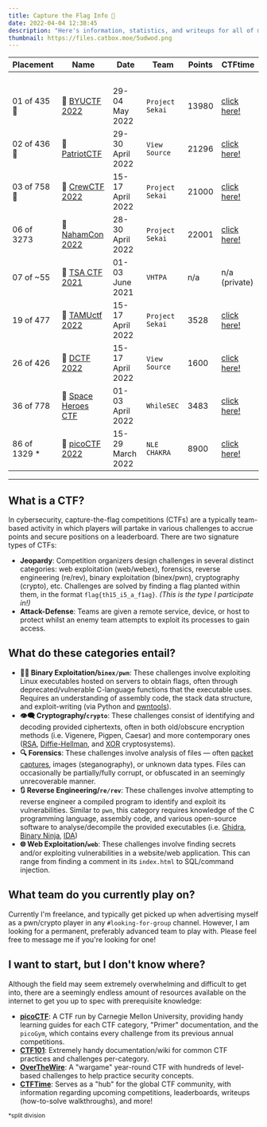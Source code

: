 ```yaml
---
title: Capture the Flag Info 🏴
date: 2022-04-04 12:38:45
description: "Here's information, statistics, and writeups for all of my previous cybersecurity Capture the Flag (CTF) competitions."
thumbnail: https://files.catbox.moe/5udwod.png
---
```


| Placement    | Name                                                    | Date             | Team            | Points | CTFtime                                       |
|--------------|---------------------------------------------------------|------------------|-----------------|--------|-----------------------------------------------|
|              |                                                         |                  |                 |        | ⠀                                             |
| 01 of 435 🥇 | 🐆 [BYUCTF 2022](https://enscribe.dev/ctfs/byu/)        | 29-04 May 2022   | `Project Sekai` | 13980  | [click here!](https://ctftime.org/event/1588) |
| 02 of 436 🥈 | 🦅 [PatriotCTF](https://enscribe.dev/ctfs/patriot/)     | 29-30 April 2022 | `View Source`   | 21296  | [click here!](https://ctftime.org/event/1616) |
| 03 of 758 🥉 | 👥 [CrewCTF 2022](https://enscribe.dev/ctfs/crew/)      | 15-17 April 2022 | `Project Sekai` | 21000  | [click here!](https://ctftime.org/event/1568) |
| 06 of 3273   | 🏴 [NahamCon 2022](https://enscribe.dev/ctfs/naham/)    | 28-30 April 2022 | `Project Sekai` | 22001  | [click here!](https://ctftime.org/event/1630) |
| 07 of ~55    | 💾 [TSA CTF 2021](https://enscribe.dev/ctfs/tsa21/)     | 01-03 June 2021  | `VHTPA`         | n/a    | n/a (private)                                 |
| 19 of 477    | 🤠 [TAMUctf 2022](https://enscribe.dev/ctfs/tamu/)      | 15-17 April 2022 | `Project Sekai` | 3528   | [click here!](https://ctftime.org/event/1557) |
| 26 of 426    | 🐲 [DCTF 2022](https://enscribe.dev/ctfs/dctf/)         | 15-17 April 2022 | `View Source`   | 1600   | [click here!](https://ctftime.org/event/1569) |
| 36 of 778    | 🌌 [Space Heroes CTF](https://enscribe.dev/ctfs/shctf/) | 01-03 April 2022 | `WhileSEC`      | 3483   | [click here!](https://ctftime.org/event/1567) |
| 86 of 1329 * | 🚩 [picoCTF 2022](https://enscribe.dev/ctfs/pico22/)    | 15-29 March 2022 | `NLE CHAKRA`    | 8900   | [click here!](https://ctftime.org/event/1578) |

---

## What is a CTF?

In cybersecurity, capture-the-flag competitions (CTFs) are a typically team-based activity in which players will partake in various challenges to accrue points and secure positions on a leaderboard. There are two signature types of CTFs:

- **Jeopardy**: Competition organizers design challenges in several distinct categories: web exploitation (web/webex), forensics, reverse engineering (re/rev), binary exploitation (binex/pwn), cryptography (crypto), etc. Challenges are solved by finding a flag planted within them, in the format `flag{th15_i5_a_f1ag}`. *(This is the type I participate in!)*
- **Attack-Defense**: Teams are given a remote service, device, or host to protect whilst an enemy team attempts to exploit its processes to gain access.

## What do these categories entail?

- **👩‍💻 Binary Exploitation/`binex/pwn`**: These challenges involve exploiting Linux executables hosted on servers to obtain flags, often through deprecated/vulnerable C-language functions that the executable uses. Requires an understanding of assembly code, the stack data structure, and exploit-writing (via Python and [pwntools](https://docs.pwntools.com/en/stable/)).
- **👁‍🗨 Cryptography/`crypto`**: These challenges consist of identifying and decoding provided ciphertexts, often in both old/obscure encryption methods (i.e. Vigenere, Pigpen, Caesar) and more contemporary ones ([RSA](https://en.wikipedia.org/wiki/RSA_(cryptosystem)), [Diffie-Hellman](https://en.wikipedia.org/wiki/Diffie%E2%80%93Hellman_key_exchange), and [XOR](https://en.wikipedia.org/wiki/XOR_cipher) cryptosystems).
- **🔍 Forensics**: These challenges involve analysis of files — often [packet captures](https://www.solarwinds.com/resources/it-glossary/pcap), images (steganography), or unknown data types. Files can occasionally be partially/fully corrupt, or obfuscated in an seemingly unrecoverable manner.
- **🔃 Reverse Engineering/`re/rev`**: These challenges involve attempting to reverse engineer a compiled program to identify and exploit its vulnerabilities. Similar to `pwn`, this category requires knowledge of the C programming language, assembly code, and various open-source software to analyse/decompile the provided executables (i.e. [Ghidra](https://ghidra-sre.org/), [Binary Ninja](https://binary.ninja/), [IDA](https://hex-rays.com/ida-free/))
- **🌐 Web Exploitation/`web`**: These challenges involve finding secrets and/or exploiting vulnerabilities in a website/web application. This can range from finding a comment in its `index.html` to SQL/command injection.

## What team do you currently play on?

Currently I'm freelance, and typically get picked up when advertising myself as a pwn/crypto player in any `#looking-for-group` channel. However, I am looking for a permanent, preferably advanced team to play with. Please feel free to message me if you're looking for one!

## I want to start, but I don't know where?

Although the field may seem extremely overwhelming and difficult to get into, there are a seemingly endless amount of resources available on the internet to get you up to spec with prerequisite knowledge:

- **[picoCTF](https://picoctf.org/resources)**: A CTF run by Carnegie Mellon University, providing handy learning guides for each CTF category, "Primer" documentation, and the `picoGym`, which contains every challenge from its previous annual competitions.
- **[CTF101](https://ctf101.org/)**: Extremely handy documentation/wiki for common CTF practices and challenges per-category.
- **[OverTheWire](https://overthewire.org/wargames/)**: A "wargame" year-round CTF with hundreds of level-based challenges to help practice security concepts.
- **[CTFTime](https://ctftime.org/)**: Serves as a "hub" for the global CTF community, with information regarding upcoming competitions, leaderboards, writeups (how-to-solve walkthroughs), and more!

<sub>*split division</sub>
